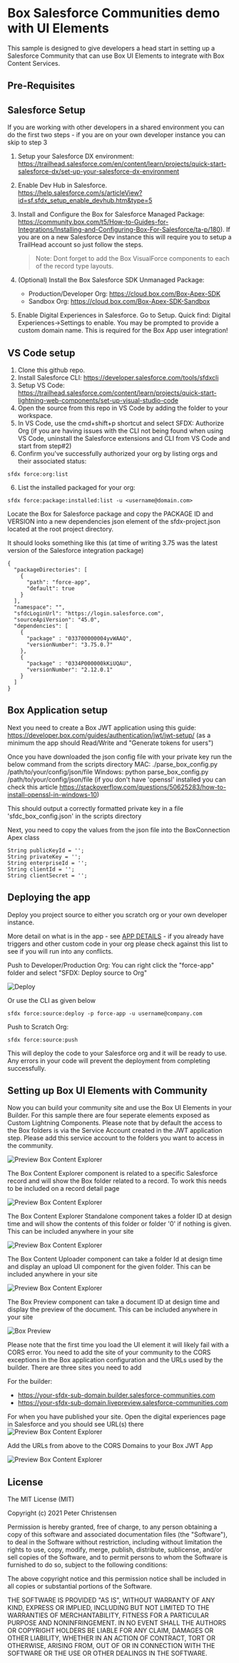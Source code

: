 # Box Salesforce Communities demo with UI Elements
This sample is designed to give developers a head start in setting up a Salesforce Community that can use Box UI Elements to integrate with Box Content Services.

## Pre-Requisites
## Salesforce Setup

If you are working with other developers in a shared environment you can do the first two steps - if you are on your own developer instance you can skip to step 3

1. Setup your Salesforce DX environment: https://trailhead.salesforce.com/en/content/learn/projects/quick-start-salesforce-dx/set-up-your-salesforce-dx-environment
2. Enable Dev Hub in Salesforce. https://help.salesforce.com/s/articleView?id=sf.sfdx_setup_enable_devhub.htm&type=5
3. Install and Configure the Box for Salesforce Managed Package: https://community.box.com/t5/How-to-Guides-for-Integrations/Installing-and-Configuring-Box-For-Salesforce/ta-p/180). If you are on a new Salesforce Dev instance this will require you to setup a TrailHead account so just follow the steps. 
    > Note: Dont forget to add the Box VisualForce components to each of the record type layouts.

4. (Optional) Install the Box Salesforce SDK Unmanaged Package:
    
    * Production/Developer Org: https://cloud.box.com/Box-Apex-SDK
    * Sandbox Org: https://cloud.box.com/Box-Apex-SDK-Sandbox

5. Enable Digital Experiences in Salesforce. Go to Setup. Quick find: Digital Experiences->Settings to enable. You may be prompted to provide a custom domain name. This is required for the Box App user integration!

## VS Code setup
1. Clone this github repo.
2. Install Salesforce CLI: https://developer.salesforce.com/tools/sfdxcli
2. Setup VS Code: https://trailhead.salesforce.com/content/learn/projects/quick-start-lightning-web-components/set-up-visual-studio-code
3. Open the source from this repo in VS Code by adding the folder to your workspace.
4. In VS Code, use the cmd+shift+p shortcut and select SFDX: Authorize Org
   (if you are having issues with the CLI not being found when using VS Code, uninstall the Salesforce extensions and CLI from VS Code and start from step#2)
5. Confirm you've successfully authorized your org by listing orgs and their associated status:
```
sfdx force:org:list
```
6. List the installed packaged for your org:
```
sfdx force:package:installed:list -u <username@domain.com>
```
Locate the Box for Salesforce package and copy the PACKAGE ID and VERSION into a new dependencies json element of the sfdx-project.json located at the root project directory.

It should looks something like this (at time of writing 3.75 was the latest version of the Salesforce integration package)
```
{
  "packageDirectories": [
    {
      "path": "force-app",
      "default": true
    }
  ],
  "namespace": "",
  "sfdcLoginUrl": "https://login.salesforce.com",
  "sourceApiVersion": "45.0",
  "dependencies": [
    { 
      "package" : "033700000004yvWAAQ",
      "versionNumber": "3.75.0.7"
    },
    { 
      "package" : "0334P000000kKiUQAU",
      "versionNumber": "2.12.0.1"
    }
  ]
}
```
## Box Application setup

Next you need to create a Box JWT application using this guide: https://developer.box.com/guides/authentication/jwt/jwt-setup/
(as a minimum the app should Read/Write and "Generate tokens for users")

Once you have downloaded the json config file with your private key run the below command from the scripts directory
MAC: ./parse_box_config.py /path/to/your/config/json/file
Windows: python parse_box_config.py /path/to/your/config/json/file
(if you don't have 'openssl' installed you can check this article https://stackoverflow.com/questions/50625283/how-to-install-openssl-in-windows-10)

This should output a correctly formatted private key in a file 'sfdc_box_config.json' in the scripts directory

Next, you need to copy the values from the json file into the BoxConnection Apex class
```
String publicKeyId = '';
String privateKey = '';
String enterpriseId = '';
String clientId = '';
String clientSecret = '';
```

## Deploying the app
Deploy you project source to either you scratch org or your own developer instance.

More detail on what is in the app - see [APP DETAILS](app-details.md) - if you already have triggers and other custom code in your org please check against this list to see if you will run into any conflicts.

Push to Developer/Production Org:
You can right click the "force-app" folder and select "SFDX: Deploy source to Org"

![Deploy](/images/23-deploy.png)

Or use the CLI as given below
```
sfdx force:source:deploy -p force-app -u username@company.com
```

Push to Scratch Org:
```
sfdx force:source:push
```

This will deploy the code to your Salesforce org and it will be ready to use. Any errors in your code will prevent the deployment from completing successfully.



## Setting up Box UI Elements with Community
Now you can build your community site and use the Box UI Elements in your Builder. For this sample there are four seperate elements exposed as Custom Lightning Components. Please note that by default the access to the Box folders is via the Service Account created in the JWT application step. Please add this service account to the folders you want to access in the community. 

![Preview Box Content Explorer](/images/12-components.png)

The Box Content Explorer component is related to a specific Salesforce record and will show the Box folder related to a record. To work this needs to be included on a record detail page

![Preview Box Content Explorer](/images/13-record.png)

The Box Content Explorer Standalone component takes a folder ID at design time and will show the contents of this folder or folder '0' if nothing is given. This can be included anywhere in your site

![Preview Box Content Explorer](/images/14-standalone.png)

The Box Content Uploader component can take a folder Id at design time and display an upload UI component for the given folder. This can be included anywhere in your site

![Preview Box Content Explorer](/images/15-uploader.png)

The Box Preview component can take a document ID at design time and display the preview of the document. This can be included anywhere in your site

![Box Preview](/images/16-preview.png)



Please note that the first time you load the UI element it will likely fail with a CORS error. You need to add the site of your community to the CORS exceptions in the Box application configuration and the URLs used by the builder. There are three sites you need to add

For the builder:
- https://your-sfdx-sub-domain.builder.salesforce-communities.com
- https://your-sfdx-sub-domain.livepreview.salesforce-communities.com

For when you have published your site. Open the digital experiences page in Salesforce and you should see URL(s) there
![Preview Box Content Explorer](/images/24-dt.png)

Add the URLs from above to the CORS Domains to your Box JWT App

![Preview Box Content Explorer](/images/10-box-cors-configuration.png)



## License

The MIT License (MIT)

Copyright (c) 2021 Peter Christensen

Permission is hereby granted, free of charge, to any person obtaining a copy of this software and associated documentation files (the "Software"), to deal in the Software without restriction, including without limitation the rights to use, copy, modify, merge, publish, distribute, sublicense, and/or sell copies of the Software, and to permit persons to whom the Software is furnished to do so, subject to the following conditions:

The above copyright notice and this permission notice shall be included in all copies or substantial portions of the Software.

THE SOFTWARE IS PROVIDED "AS IS", WITHOUT WARRANTY OF ANY KIND, EXPRESS OR IMPLIED, INCLUDING BUT NOT LIMITED TO THE WARRANTIES OF MERCHANTABILITY, FITNESS FOR A PARTICULAR PURPOSE AND NONINFRINGEMENT. IN NO EVENT SHALL THE AUTHORS OR COPYRIGHT HOLDERS BE LIABLE FOR ANY CLAIM, DAMAGES OR OTHER LIABILITY, WHETHER IN AN ACTION OF CONTRACT, TORT OR OTHERWISE, ARISING FROM, OUT OF OR IN CONNECTION WITH THE SOFTWARE OR THE USE OR OTHER DEALINGS IN THE SOFTWARE.
